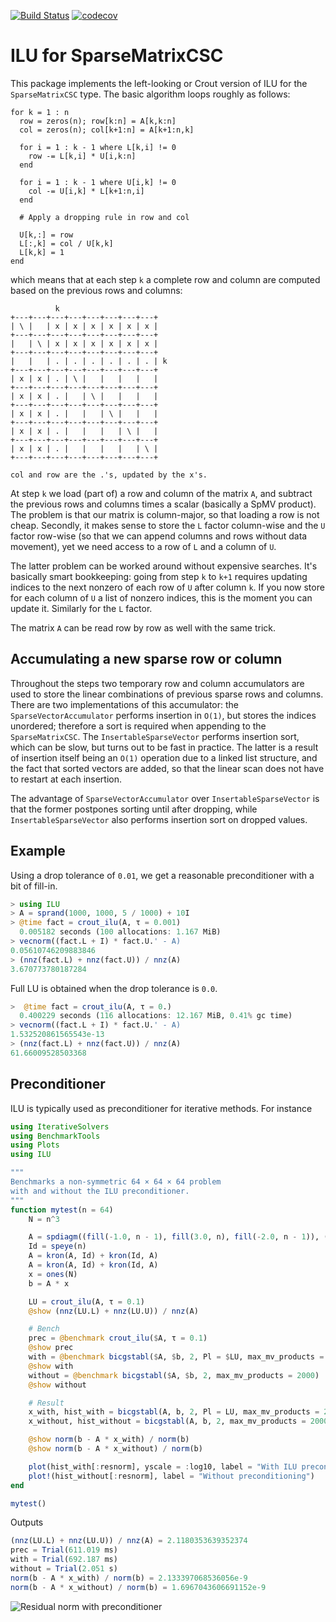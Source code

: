 [![Build Status](https://travis-ci.org/haampie/ILU.jl.svg?branch=master)](https://travis-ci.org/haampie/ILU.jl) [![codecov](https://codecov.io/gh/haampie/ILU.jl/branch/master/graph/badge.svg)](https://codecov.io/gh/haampie/ILU.jl)

# ILU for SparseMatrixCSC

This package implements the left-looking or Crout version of ILU for the `SparseMatrixCSC` type. The basic algorithm loops roughly as follows:

```
for k = 1 : n
  row = zeros(n); row[k:n] = A[k,k:n]
  col = zeros(n); col[k+1:n] = A[k+1:n,k]

  for i = 1 : k - 1 where L[k,i] != 0
    row -= L[k,i] * U[i,k:n]
  end

  for i = 1 : k - 1 where U[i,k] != 0
    col -= U[i,k] * L[k+1:n,i]
  end

  # Apply a dropping rule in row and col

  U[k,:] = row
  L[:,k] = col / U[k,k]
  L[k,k] = 1
end
```

which means that at each step `k` a complete row and column are computed based on the previous rows and columns:

```
          k
+---+---+---+---+---+---+---+---+
| \ |   | x | x | x | x | x | x |
+---+---+---+---+---+---+---+---+
|   | \ | x | x | x | x | x | x |
+---+---+---+---+---+---+---+---+
|   |   | . | . | . | . | . | . | k
+---+---+---+---+---+---+---+---+
| x | x | . | \ |   |   |   |   |
+---+---+---+---+---+---+---+---+
| x | x | . |   | \ |   |   |   |
+---+---+---+---+---+---+---+---+
| x | x | . |   |   | \ |   |   |
+---+---+---+---+---+---+---+---+
| x | x | . |   |   |   | \ |   |
+---+---+---+---+---+---+---+---+
| x | x | . |   |   |   |   | \ |
+---+---+---+---+---+---+---+---+

col and row are the .'s, updated by the x's.
```

At step `k` we load (part of) a row and column of the matrix `A`, and subtract the previous rows and columns times a scalar (basically a SpMV product). The problem is that our matrix is column-major, so that loading a row is not cheap. Secondly, it makes sense to store the `L` factor column-wise and the `U` factor row-wise (so that we can append columns and rows without data movement), yet we need access to a row of `L` and a column of `U`.

The latter problem can be worked around without expensive searches. It's basically smart bookkeeping: going from step `k` to `k+1` requires updating indices to the next nonzero of each row of `U` after column `k`. If you now store for each column of `U` a list of nonzero indices, this is the moment you can update it. Similarly for the `L` factor.

The matrix `A` can be read row by row as well with the same trick.

## Accumulating a new sparse row or column
Throughout the steps two temporary row and column accumulators are used to store the linear combinations of previous sparse rows and columns. There are two implementations of this accumulator: the `SparseVectorAccumulator` performs insertion in `O(1)`, but stores the indices unordered; therefore a sort is required when appending to the `SparseMatrixCSC`. The `InsertableSparseVector` performs insertion sort, which can be slow, but turns out to be fast in practice. The latter is a result of insertion itself being an `O(1)` operation due to a linked list structure, and the fact that sorted vectors are added, so that the linear scan does not have to restart at each insertion.

The advantage of `SparseVectorAccumulator` over `InsertableSparseVector` is that the former postpones sorting until after dropping, while `InsertableSparseVector` also performs insertion sort on dropped values.

## Example

Using a drop tolerance of `0.01`, we get a reasonable preconditioner with a bit of fill-in.

```julia
> using ILU
> A = sprand(1000, 1000, 5 / 1000) + 10I
> @time fact = crout_ilu(A, τ = 0.001)
  0.005182 seconds (100 allocations: 1.167 MiB)
> vecnorm((fact.L + I) * fact.U.' - A)
0.05610746209883846
> (nnz(fact.L) + nnz(fact.U)) / nnz(A)
3.670773780187284
```

Full LU is obtained when the drop tolerance is `0.0`.

```julia
>  @time fact = crout_ilu(A, τ = 0.)
  0.400229 seconds (116 allocations: 12.167 MiB, 0.41% gc time)
> vecnorm((fact.L + I) * fact.U.' - A)
1.532520861565543e-13
> (nnz(fact.L) + nnz(fact.U)) / nnz(A)
61.66009528503368
```

## Preconditioner
ILU is typically used as preconditioner for iterative methods. For instance

```julia
using IterativeSolvers
using BenchmarkTools
using Plots
using ILU

"""
Benchmarks a non-symmetric 64 × 64 × 64 problem
with and without the ILU preconditioner.
"""
function mytest(n = 64)
    N = n^3

    A = spdiagm((fill(-1.0, n - 1), fill(3.0, n), fill(-2.0, n - 1)), (-1, 0, 1))
    Id = speye(n)
    A = kron(A, Id) + kron(Id, A)
    A = kron(A, Id) + kron(Id, A)
    x = ones(N)
    b = A * x

    LU = crout_ilu(A, τ = 0.1)
    @show (nnz(LU.L) + nnz(LU.U)) / nnz(A)

    # Bench
    prec = @benchmark crout_ilu($A, τ = 0.1)
    @show prec
    with = @benchmark bicgstabl($A, $b, 2, Pl = $LU, max_mv_products = 2000)
    @show with
    without = @benchmark bicgstabl($A, $b, 2, max_mv_products = 2000)
    @show without

    # Result
    x_with, hist_with = bicgstabl(A, b, 2, Pl = LU, max_mv_products = 2000, log = true)
    x_without, hist_without = bicgstabl(A, b, 2, max_mv_products = 2000, log = true)

    @show norm(b - A * x_with) / norm(b) 
    @show norm(b - A * x_without) / norm(b)

    plot(hist_with[:resnorm], yscale = :log10, label = "With ILU preconditioning", xlabel = "Iteration", ylabel = "Residual norm (preconditioned)")
    plot!(hist_without[:resnorm], label = "Without preconditioning")
end

mytest()
```

Outputs

```julia
(nnz(LU.L) + nnz(LU.U)) / nnz(A) = 2.1180353639352374
prec = Trial(611.019 ms)
with = Trial(692.187 ms)
without = Trial(2.051 s)
norm(b - A * x_with) / norm(b) = 2.133397068536056e-9
norm(b - A * x_without) / norm(b) = 1.6967043606691152e-9
```

![Residual norm with preconditioner](https://haampie.github.io/ILU.jl/residual2.png)